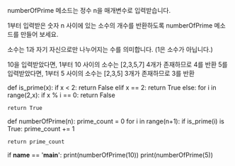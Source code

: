 
numberOfPrime 메소드는 정수 n을 매개변수로 입력받습니다.

1부터 입력받은 숫자 n 사이에 있는 소수의 개수를 반환하도록 numberOfPrime 메소드를 만들어 보세요.

소수는 1과 자기 자신으로만 나누어지는 수를 의미합니다.
(1은 소수가 아닙니다.)

10을 입력받았다면, 1부터 10 사이의 소수는 [2,3,5,7] 4개가 존재하므로 4를 반환
5를 입력받았다면, 1부터 5 사이의 소수는 [2,3,5] 3개가 존재하므로 3를 반환




def is_prime(x):
    if x < 2:
        return False
    elif x == 2:
        return True
    else:
        for i in range(2,x):
            if x % i == 0:
                return False

    return True

def numberOfPrime(n):
    prime_count = 0
    for i in range(n+1):
        if is_prime(i) is True:
            prime_count += 1

    return prime_count

if __name__ == '__main__':
    print(numberOfPrime(10))
    print(numberOfPrime(5))
